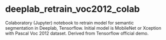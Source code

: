 # deeplab_retrain_voc2012_colab
Colaboratory (Jupyter) notebook to retrain model for semantic segmentation in Deeplab, Tensorflow. Initial model is MobileNet or Xception with Pascal Voc 2012 dataset. Derived from Tensorflow official demo.
